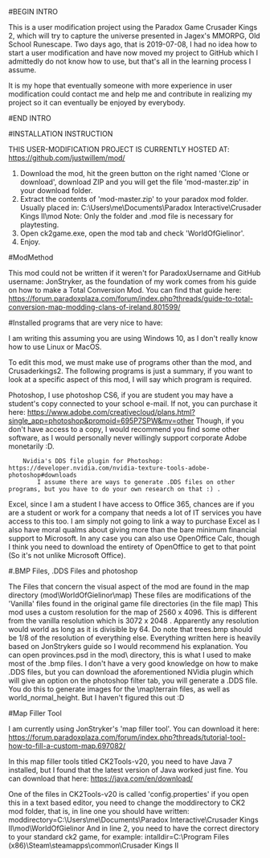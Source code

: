 #BEGIN INTRO

This is a user modification project using the Paradox Game Crusader Kings 2, which will try to capture the universe presented in Jagex's MMORPG, Old School Runescape.
Two days ago, that is 2019-07-08, I had no idea how to start a user modification and have now moved my project to GitHub which I admittedly do not know how to use, but that's all in the learning process I assume.


It is my hope that eventually someone with more experience in user modification could contact me and help me and contribute in realizing my project so it can eventually be enjoyed by everybody.

#END INTRO  


#INSTALLATION INSTRUCTION

THIS USER-MODIFICATION PROJECT IS CURRENTLY HOSTED AT: https://github.com/justwillem/mod/

1. Download the mod, hit the green button on the right named 'Clone or download', download ZIP and you will get the file 'mod-master.zip' in your download folder.
2. Extract the contents of 'mod-master.zip' to your paradox mod folder. Usually placed in: C:\Users\me\Documents\Paradox Interactive\Crusader Kings II\mod
Note: Only the folder and .mod file is necessary for playtesting.
3. Open ck2game.exe, open the mod tab and check 'WorldOfGielinor'.
4. Enjoy.


#ModMethod

This mod could not be written if it weren't for ParadoxUsername and GitHub username: JonStryker, as the foundation of my work comes from his guide on how to make a Total Conversion Mod.
        You can find that guide here: https://forum.paradoxplaza.com/forum/index.php?threads/guide-to-total-conversion-map-modding-clans-of-ireland.801599/


#Installed programs that are very nice to have:

I am writing this assuming you are using Windows 10, as I don't really know how to use Linux or MacOS.

To edit this mod, we must make use of programs other than the mod, and Crusaderkings2. The following programs is just a summary, if you want to look at a specific aspect of this mod, I will say which program is required.

Photoshop, I use photoshop CS6, if you are student you may have a student's copy connected to your school e-mail. If not, you can purchase it here: https://www.adobe.com/creativecloud/plans.html?single_app=photoshop&promoid=695P7SPW&mv=other
Though, if you don't have access to a copy, I would recommend you find some other software, as I would personally never willingly support corporate Adobe monetarily :D.

        Nvidia's DDS file plugin for Photoshop: https://developer.nvidia.com/nvidia-texture-tools-adobe-photoshop#downloads
            I assume there are ways to generate .DDS files on other programs, but you have to do your own research on that :) .

Excel, since I am a student I have access to Office 365, chances are if you are a student or work for a company that needs a lot of IT services you have access to this too. I am simply not going to link a way to purchase Excel as I also have moral qualms about giving more than the bare minimum financial support to Microsoft. In any case you can also use OpenOffice Calc, though I think you need to download the entirety of OpenOffice to get to that point (So it's not unlike Microsoft Office).


#.BMP Files, .DDS Files and photoshop

The Files that concern the visual aspect of the mod are found in the map directory (mod\WorldOfGielinor\map)
These files are modifications of the 'Vanilla' files found in the original game file directories (in the file map)
This mod uses a custom resolution for the map of 2560 x 4096. This is different from the vanilla resolution which is 3072 x 2048 . Apparently any resolution would world as long as it is divisible by 64. Do note that trees.bmp should be 1/8 of the resolution of everything else. Everything written here is heavily based on JonStrykers guide so I would recommend his explanation.
You can open provinces.psd in the mod\ directory, this is what I used to make most of the .bmp files.
I don't have a very good knowledge on how to make .DDS files, but you can download the aforementioned NVidia plugin which will give an option on the photoshop filter tab, you will generate a .DDS file. You do this to generate images for the \map\terrain files, as well as world_normal_height. But I haven't figured this out :D



#Map Filler Tool

I am currently using JonStryker's 'map filler tool'. You can download it here: https://forum.paradoxplaza.com/forum/index.php?threads/tutorial-tool-how-to-fill-a-custom-map.697082/

In this map filler tools titled CK2Tools-v20, you need to have Java 7 installed, but I found that the latest version of Java worked just fine.
You can download that here: https://java.com/en/download/

One of the files in CK2Tools-v20 is called 'config.properties' if you open this in a text based editor, you need to change the moddirectory to CK2 mod folder, that is, in line one you should have written: moddirectory=C:\\Users\\me\\Documents\\Paradox Interactive\\Crusader Kings II\\mod\\WorldOfGielinor
And in line 2, you need to have the correct directory to your standard ck2 game, for example: intalldir=C:\\Program Files (x86)\\Steam\\steamapps\\common\\Crusader Kings II
